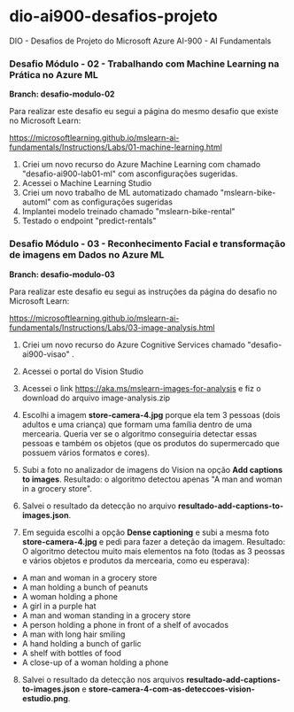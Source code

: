 # dio-ai900-desafios-projeto
DIO - Desafios de Projeto do Microsoft Azure AI-900 - AI Fundamentals

### Desafio Módulo - 02 - Trabalhando com Machine Learning na Prática no Azure ML

**Branch: desafio-modulo-02**

Para realizar este desafio eu segui a página do mesmo desafio que existe no Microsoft Learn:

https://microsoftlearning.github.io/mslearn-ai-fundamentals/Instructions/Labs/01-machine-learning.html

1) Criei um novo recurso do Azure Machine Learning com chamado "desafio-ai900-lab01-ml" com asconfigurações sugeridas.
2) Acessei o Machine Learning Studio
3) Criei um novo trabalho de ML automatizado chamado "mslearn-bike-automl" com as configurações sugeridas
4) Implantei modelo treinado chamado "mslearn-bike-rental"
5) Testado o endpoint "predict-rentals" 

### Desafio Módulo - 03 - Reconhecimento Facial e transformação de imagens em Dados no Azure ML

**Branch: desafio-modulo-03**

Para realizar este desafio eu segui as instruções da página do desafio no Microsoft Learn:

https://microsoftlearning.github.io/mslearn-ai-fundamentals/Instructions/Labs/03-image-analysis.html

1) Criei um novo recurso do Azure Cognitive Services  chamado "desafio-ai900-visao" .

2) Acessei o portal do Vision Studio

3) Acessei o link https://aka.ms/mslearn-images-for-analysis e fiz o download do arquivo image-analysis.zip

4) Escolhi a imagem **store-camera-4.jpg** porque ela tem 3 pessoas (dois adultos e uma criança) que formam uma família dentro de uma mercearia. Queria ver se o algoritmo conseguiria detectar essas pessoas e também os objetos (que os produtos do supermercado que possuem vários formatos e cores).

5) Subi a foto no analizador de imagens do Vision na opção **Add captions to images**.
Resultado: o algoritmo detectou apenas "A man and woman in a grocery store".

6) Salvei o resultado da detecção no arquivo **resultado-add-captions-to-images.json**.

7) Em seguida escolhi a opção **Dense captioning** e subi a mesma foto **store-camera-4.jpg** e pedi para fazer a deteção da imagem. 
Resultado: O algoritmo detectou muito mais elementos na foto (todas as 3 peossas e vários objetos e produtos da mercearia, como eu esperava):
- A man and woman in a grocery store
- A man holding a bunch of peanuts
- A woman holding a phone
- A girl in a purple hat
- A man and woman standing in a grocery store
- A person holding a phone in front of a shelf of avocados
- A man with long hair smiling
- A hand holding a bunch of garlic
- A shelf with bottles of food
- A close-up of a woman holding a phone

8) Salvei o resultado da detecção nos arquivos **resultado-add-captions-to-images.json** e **store-camera-4-com-as-deteccoes-vision-estudio.png**.
